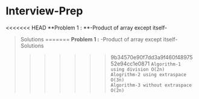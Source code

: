 # Interview-Prep #

<<<<<<< HEAD
**Problem 1 : **-Product of array except itself-

>Solutions
=======
**Problem 1 :** -Product of array except itself-
> Solutions <br>
>>>>>>> 9b34570e90f7dd3a9f460f4897552e94cc1e0871
`Algorithm-1 using division O(2n)`<br>
`Alogrithm-2 using extraspace O(3n)`<br>
`Algorithm-3 without extraspace O(2n)`<br>


